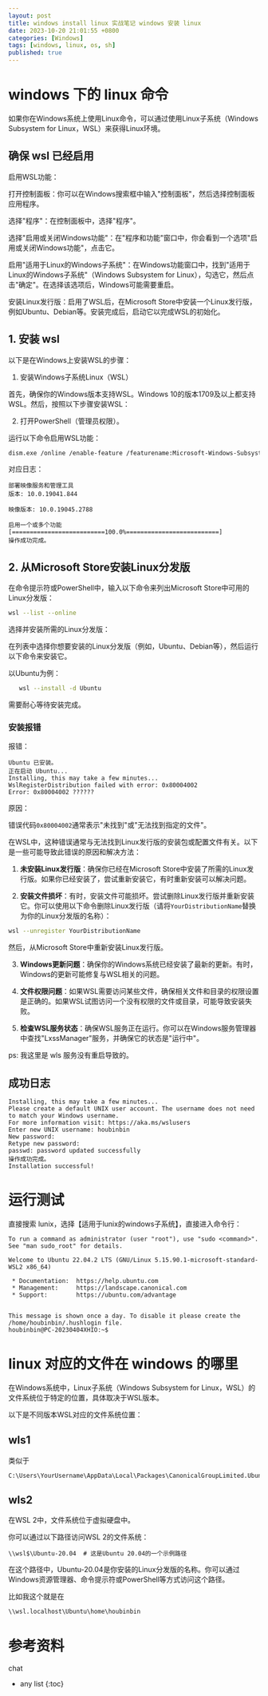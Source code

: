 ```yaml
---
layout: post
title: windows install linux 实战笔记 windows 安装 linux
date: 2023-10-20 21:01:55 +0800
categories: [Windows]
tags: [windows, linux, os, sh]
published: true
---
```


# windows 下的 linux 命令

如果你在Windows系统上使用Linux命令，可以通过使用Linux子系统（Windows Subsystem for Linux，WSL）来获得Linux环境。


## 确保 wsl 已经启用

启用WSL功能：

打开控制面板：你可以在Windows搜索框中输入"控制面板"，然后选择控制面板应用程序。

选择"程序"：在控制面板中，选择"程序"。

选择"启用或关闭Windows功能"：在"程序和功能"窗口中，你会看到一个选项"启用或关闭Windows功能"，点击它。

启用"适用于Linux的Windows子系统"：在Windows功能窗口中，找到"适用于Linux的Windows子系统"（Windows Subsystem for Linux），勾选它，然后点击"确定"。在选择该选项后，Windows可能需要重启。

安装Linux发行版：启用了WSL后，在Microsoft Store中安装一个Linux发行版，例如Ubuntu、Debian等。安装完成后，启动它以完成WSL的初始化。

## 1. 安装 wsl

以下是在Windows上安装WSL的步骤：

1. 安装Windows子系统Linux（WSL）

首先，确保你的Windows版本支持WSL。Windows 10的版本1709及以上都支持WSL。然后，按照以下步骤安装WSL：

2. 打开PowerShell（管理员权限）。

运行以下命令启用WSL功能：

```sh
dism.exe /online /enable-feature /featurename:Microsoft-Windows-Subsystem-Linux /all /norestart
```

对应日志：

```
部署映像服务和管理工具
版本: 10.0.19041.844

映像版本: 10.0.19045.2788

启用一个或多个功能
[==========================100.0%==========================]
操作成功完成。
```

## 2. 从Microsoft Store安装Linux分发版

在命令提示符或PowerShell中，输入以下命令来列出Microsoft Store中可用的Linux分发版：

```sh
wsl --list --online
```

选择并安装所需的Linux分发版：

在列表中选择你想要安装的Linux分发版（例如，Ubuntu、Debian等），然后运行以下命令来安装它。

以Ubuntu为例：

```sh
   wsl --install -d Ubuntu
```

需要耐心等待安装完成。

### 安装报错

报错：

```
Ubuntu 已安装。
正在启动 Ubuntu...
Installing, this may take a few minutes...
WslRegisterDistribution failed with error: 0x80004002
Error: 0x80004002 ??????
```

原因：

错误代码`0x80004002`通常表示"未找到"或"无法找到指定的文件"。

在WSL中，这种错误通常与无法找到Linux发行版的安装包或配置文件有关。以下是一些可能导致此错误的原因和解决方法：

1. **未安装Linux发行版**：确保你已经在Microsoft Store中安装了所需的Linux发行版。如果你已经安装了，尝试重新安装它，有时重新安装可以解决问题。

2. **安装文件损坏**：有时，安装文件可能损坏。尝试删除Linux发行版并重新安装它。你可以使用以下命令删除Linux发行版（请将`YourDistributionName`替换为你的Linux分发版的名称）：

```bash
wsl --unregister YourDistributionName
```

   然后，从Microsoft Store中重新安装Linux发行版。

3. **Windows更新问题**：确保你的Windows系统已经安装了最新的更新。有时，Windows的更新可能修复与WSL相关的问题。

4. **文件权限问题**：如果WSL需要访问某些文件，确保相关文件和目录的权限设置是正确的。如果WSL试图访问一个没有权限的文件或目录，可能导致安装失败。

5. **检查WSL服务状态**：确保WSL服务正在运行。你可以在Windows服务管理器中查找"LxssManager"服务，并确保它的状态是"运行中"。

ps: 我这里是 wls 服务没有重启导致的。


## 成功日志

```
Installing, this may take a few minutes...
Please create a default UNIX user account. The username does not need to match your Windows username.
For more information visit: https://aka.ms/wslusers
Enter new UNIX username: houbinbin
New password:
Retype new password:
passwd: password updated successfully
操作成功完成。
Installation successful!
```

# 运行测试

直接搜索 lunix，选择【适用于lunix的windows子系统】，直接进入命令行：

```
To run a command as administrator (user "root"), use "sudo <command>".
See "man sudo_root" for details.

Welcome to Ubuntu 22.04.2 LTS (GNU/Linux 5.15.90.1-microsoft-standard-WSL2 x86_64)

 * Documentation:  https://help.ubuntu.com
 * Management:     https://landscape.canonical.com
 * Support:        https://ubuntu.com/advantage


This message is shown once a day. To disable it please create the
/home/houbinbin/.hushlogin file.
houbinbin@PC-20230404XHIO:~$
```

# linux 对应的文件在 windows 的哪里

在Windows系统中，Linux子系统（Windows Subsystem for Linux，WSL）的文件系统位于特定的位置，具体取决于WSL版本。

以下是不同版本WSL对应的文件系统位置：

## wls1

类似于

```
C:\Users\YourUsername\AppData\Local\Packages\CanonicalGroupLimited.UbuntuonWindows_79rhkp1fndgsc\LocalState
```

## wls2

在WSL 2中，文件系统位于虚拟硬盘中。

你可以通过以下路径访问WSL 2的文件系统：

```
\\wsl$\Ubuntu-20.04  # 这是Ubuntu 20.04的一个示例路径
```

在这个路径中，Ubuntu-20.04是你安装的Linux分发版的名称。你可以通过Windows资源管理器、命令提示符或PowerShell等方式访问这个路径。

比如我这个就是在 

```
\\wsl.localhost\Ubuntu\home\houbinbin
```

# 参考资料

chat

* any list
{:toc}